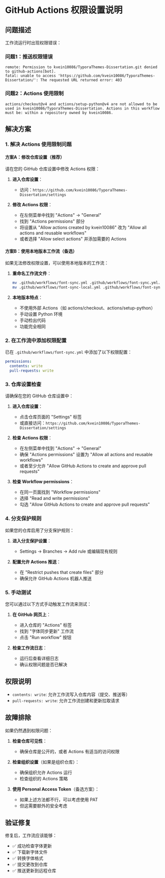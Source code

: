 # GitHub Actions 权限设置说明

## 问题描述

工作流运行时出现权限错误：

### 问题1：推送权限错误
```
remote: Permission to kvein10086/TyporaThemes-Dissertation.git denied to github-actions[bot].
fatal: unable to access 'https://github.com/kvein10086/TyporaThemes-Dissertation/': The requested URL returned error: 403
```

### 问题2：Actions 使用限制
```
actions/checkout@v4 and actions/setup-python@v4 are not allowed to be used in kvein10086/TyporaThemes-Dissertation. Actions in this workflow must be: within a repository owned by kvein10086.
```

## 解决方案

### 1. 解决 Actions 使用限制问题

#### 方案A：修改仓库设置（推荐）

请在您的 GitHub 仓库设置中修改 Actions 权限：

1. **进入仓库设置**：
   - 访问：`https://github.com/kvein10086/TyporaThemes-Dissertation/settings`

2. **修改 Actions 权限**：
   - 在左侧菜单中找到 "Actions" → "General"
   - 找到 "Actions permissions" 部分
   - 将设置从 "Allow actions created by kvein10086" 改为 "Allow all actions and reusable workflows"
   - 或者选择 "Allow select actions" 并添加需要的 Actions

#### 方案B：使用本地版本工作流（备选）

如果无法修改权限设置，可以使用本地版本的工作流：

1. **重命名工作流文件**：
   ```bash
   mv .github/workflows/font-sync.yml .github/workflows/font-sync.yml.bak
   mv .github/workflows/font-sync-local.yml .github/workflows/font-sync.yml
   ```

2. **本地版本特点**：
   - 不使用外部 Actions（如 actions/checkout、actions/setup-python）
   - 手动设置 Python 环境
   - 手动检出代码
   - 功能完全相同

### 2. 在工作流中添加权限配置

已在 `.github/workflows/font-sync.yml` 中添加了以下权限配置：

```yaml
permissions:
  contents: write
  pull-requests: write
```

### 3. 仓库设置检查

请确保在您的 GitHub 仓库设置中：

1. **进入仓库设置**：
   - 点击仓库页面的 "Settings" 标签
   - 或直接访问：`https://github.com/kvein10086/TyporaThemes-Dissertation/settings`

2. **检查 Actions 权限**：
   - 在左侧菜单中找到 "Actions" → "General"
   - 确保 "Actions permissions" 设置为 "Allow all actions and reusable workflows"
   - 或者至少允许 "Allow GitHub Actions to create and approve pull requests"

3. **检查 Workflow permissions**：
   - 在同一页面找到 "Workflow permissions"
   - 选择 "Read and write permissions"
   - 勾选 "Allow GitHub Actions to create and approve pull requests"

### 4. 分支保护规则

如果您的仓库启用了分支保护规则：

1. **进入分支保护设置**：
   - Settings → Branches → Add rule 或编辑现有规则

2. **配置允许 Actions 推送**：
   - 在 "Restrict pushes that create files" 部分
   - 确保允许 GitHub Actions 机器人推送

### 5. 手动测试

您可以通过以下方式手动触发工作流来测试：

1. **在 GitHub 网页上**：
   - 进入仓库的 "Actions" 标签
   - 找到 "字体同步更新" 工作流
   - 点击 "Run workflow" 按钮

2. **检查工作流日志**：
   - 运行后查看详细日志
   - 确认权限问题是否已解决

## 权限说明

- `contents: write`: 允许工作流写入仓库内容（提交、推送等）
- `pull-requests: write`: 允许工作流创建和更新拉取请求

## 故障排除

如果仍然遇到权限问题：

1. **检查仓库可见性**：
   - 确保仓库是公开的，或者 Actions 有适当的访问权限

2. **检查组织设置**（如果是组织仓库）：
   - 确保组织允许 Actions 运行
   - 检查组织的 Actions 策略

3. **使用 Personal Access Token**（备选方案）：
   - 如果上述方法都不行，可以考虑使用 PAT
   - 但这需要额外的安全考虑

## 验证修复

修复后，工作流应该能够：
- ✅ 成功检查字体更新
- ✅ 下载新字体文件
- ✅ 转换字体格式
- ✅ 提交更改到仓库
- ✅ 推送更新到远程仓库 